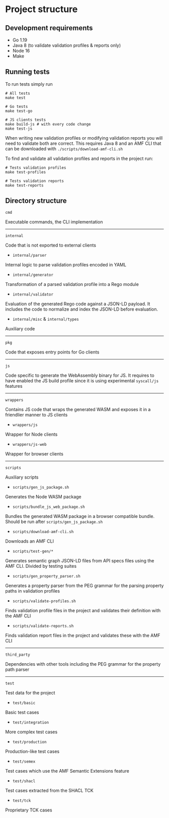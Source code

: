 # Project structure

## Development requirements

* Go 1.19
* Java 8 (to validate validation profiles & reports only)
* Node 16
* Make

## Running tests

To run tests simply run

```shell
# All tests
make test

# Go tests
make test-go

# JS clients tests
make build-js # with every code change
make test-js
```

When writing new validation profiles or modifying validation reports you will need to validate both are correct. This 
requires Java 8 and an AMF CLI that can be downloaded with `./scripts/download-amf-cli.sh`

To find and validate all validation profiles and reports in the project run:

```shell
# Tests validation profiles
make test-profiles

# Tests validation reports
make test-reports
```


## Directory structure

`cmd`

Executable commands, the CLI implementation

---

`internal`

Code that is not exported to external clients 

* `internal/parser`

Internal logic to parse validation profiles encoded in YAML

* `internal/generator`

Transformation of a parsed validation profile into a Rego module

* `internal/validator`

Evaluation of the generated Rego code against a JSON-LD payload. It includes the
code to normalize and index the JSON-LD before evaluation.

* `internal/misc` & `internal/types`

Auxiliary code

---

`pkg`

Code that exposes entry points for Go clients

---

`js`

Code specific to generate the WebAssembly binary for JS. It requires to have enabled the
JS build profile since it is using experimental `syscall/js` features

---

`wrappers`

Contains JS code that wraps the generated WASM and exposes it in a friendlier manner to JS clients

* `wrappers/js`

Wrapper for Node clients

* `wrappers/js-web`

Wrapper for browser clients

---

`scripts`

Auxiliary scripts

* `scripts/gen_js_package.sh`

Generates the Node WASM package

* `scripts/bundle_js_web_package.sh`

Bundles the generated WASM package in a browser compatible bundle. Should be run after `scripts/gen_js_package.sh`

* `scripts/download-amf-cli.sh`

Downloads an AMF CLI

* `scripts/test-gen/*`

Generates semantic graph JSON-LD files from API specs files using the AMF CLI. Divided by testing suites

* `scripts/gen_property_parser.sh` 

Generates a property parser from the PEG grammar for the parsing property paths in validation profiles

* `scripts/validate-profiles.sh`

Finds validation profile files in the project and validates their definition with the AMF CLI

* `scripts/validate-reports.sh`

Finds validation report files in the project and validates these with the AMF CLI

---

`third_party`

Dependencies with other tools including the PEG grammar for the property path parser

---

`test`

Test data for the project

* `test/basic`

Basic test cases

* `test/integration`

More complex test cases

* `test/production`

Production-like test cases

* `test/semex`

Test cases which use the AMF Semantic Extensions feature 

* `test/shacl`

Test cases extracted from the SHACL TCK

* `test/tck`

Proprietary TCK cases